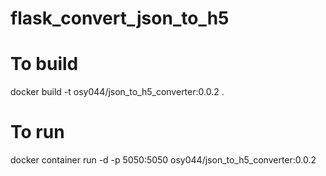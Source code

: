 # flask_convert_json_to_h5

# To build
docker build -t osy044/json_to_h5_converter:0.0.2 .

# To run
docker container run -d -p 5050:5050 osy044/json_to_h5_converter:0.0.2
